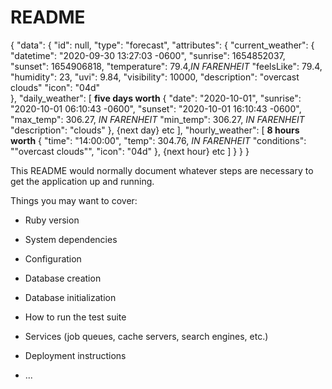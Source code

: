 # README

{
  "data": {
    "id": null,
    "type": "forecast",
    "attributes": {
      "current_weather": {
        "datetime": "2020-09-30 13:27:03 -0600",
        "sunrise": 1654852037,
        "sunset": 1654906818,
        "temperature": 79.4,*IN FARENHEIT*
        "feelsLike": 79.4,
        "humidity": 23,
        "uvi": 9.84,
        "visibility": 10000,
        "description": "overcast clouds"
        "icon": "04d"      
        },
      "daily_weather": [ **five days worth**
        {
          "date": "2020-10-01",
          "sunrise": "2020-10-01 06:10:43 -0600",
          "sunset": "2020-10-01 16:10:43 -0600",
          "max_temp": 306.27, *IN FARENHEIT*
          "min_temp": 306.27, *IN FARENHEIT*
          "description": "clouds" 
          },
        {next day} etc
      ],
      "hourly_weather": [ **8 hours worth**
        {
          "time": "14:00:00",
          "temp": 304.76, *IN FARENHEIT*
          "conditions": ""overcast clouds"",
          "icon": "04d"
        },
        {next hour} etc
      ]
    }
  }
}





















This README would normally document whatever steps are necessary to get the
application up and running.

Things you may want to cover:

* Ruby version

* System dependencies

* Configuration

* Database creation

* Database initialization

* How to run the test suite

* Services (job queues, cache servers, search engines, etc.)

* Deployment instructions

* ...



